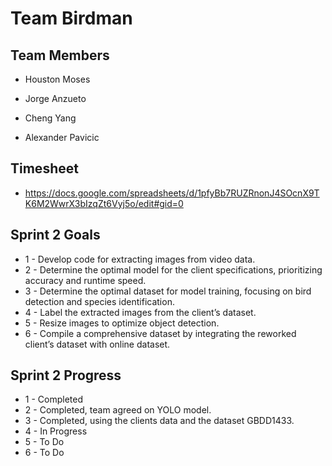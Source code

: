 # Team Birdman

## Team Members

- Houston Moses 

- Jorge Anzueto

- Cheng Yang 

- Alexander Pavicic 

## Timesheet

- https://docs.google.com/spreadsheets/d/1pfyBb7RUZRnonJ4SOcnX9TK6M2WwrX3bIzqZt6Vyj5o/edit#gid=0

## Sprint 2 Goals 

- 1 - Develop code for extracting images from video data.
- 2 - Determine the optimal model for the client specifications, prioritizing accuracy and runtime speed.
- 3 - Determine the optimal dataset for model training, focusing on bird detection and species identification.
- 4 - Label the extracted images from the client’s dataset. 
- 5 - Resize images to optimize object detection.
- 6 - Compile a comprehensive dataset by integrating the reworked client’s dataset with online dataset.

## Sprint 2 Progress
- 1 - Completed
- 2 - Completed, team agreed on YOLO model.
- 3 - Completed, using the clients data and the dataset GBDD1433.
- 4 - In Progress
- 5 - To Do
- 6 - To Do
